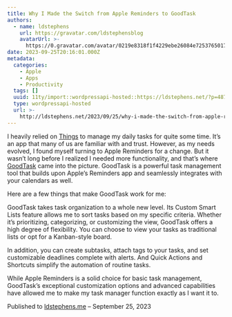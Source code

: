 ```yaml
---
title: Why I Made the Switch from Apple Reminders to GoodTask
authors:
  - name: ldstephens
    url: https://gravatar.com/ldstephensblog
    avatarUrl: >-
      https://0.gravatar.com/avatar/0219e8318f1f4229ebe26084e7253765017f43ca0c631be37dc6d0b8ad6e40a4?s=96&d=identicon&r=G
date: 2023-09-25T20:16:01.000Z
metadata:
  categories:
    - Apple
    - Apps
    - Productivity
  tags: []
  uuid: 11ty/import::wordpressapi-hosted::https://ldstephens.net/?p=4879
  type: wordpressapi-hosted
  url: >-
    http://ldstephens.net/2023/09/25/why-i-made-the-switch-from-apple-reminders-to-goodtask/
---
```

I heavily relied on [Things](https://culturedcode.com/things/) to manage my daily tasks for quite some time. It’s an app that many of us are familiar with and trust. However, as my needs evolved, I found myself turning to Apple Reminders for a change. But it wasn’t long before I realized I needed more functionality, and that’s where [GoodTask](https://goodtaskapp.com) came into the picture. GoodTask is a powerful task management tool that builds upon Apple’s Reminders app and seamlessly integrates with your calendars as well.

Here are a few things that make GoodTask work for me:

GoodTask takes task organization to a whole new level. Its Custom Smart Lists feature allows me to sort tasks based on my specific criteria. Whether it’s prioritizing, categorizing, or customizing the view, GoodTask offers a high degree of flexibility. You can choose to view your tasks as traditional lists or opt for a Kanban-style board.

In addition, you can create subtasks, attach tags to your tasks, and set customizable deadlines complete with alerts. And Quick Actions and Shortcuts simplify the automation of routine tasks.

While Apple Reminders is a solid choice for basic task management, GoodTask’s exceptional customization options and advanced capabilities have allowed me to make my task manager function exactly as I want it to.

Published to [ldstephens.me](https://ldstephens.me/why-i-made-the-switch-from-apple-reminders-to-goodtask) – September 25, 2023